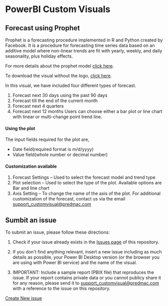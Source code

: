 # PowerBI Custom Visuals
## Forecast using Prophet
Prophet is a forecasting procedure implemented in R and Python created by Facebook. It is a procedure for forecasting time series data based on an additive model where non-linear trends are fit with yearly, weekly, and daily seasonality, plus holiday effects.

For more details about the prophet model [click here](https://facebook.github.io/prophet/docs/quick_start.html#r-api).

To download the visual without the logo, [click here](https://predmac.com/power-bi-custom-visual/).

In this visual, we have included four different types of forecast.

1. Forecast next 30 days using the past 90 days
2. Forecast till the end of the current month
3. Forecast next 4 quarters
4. Forecast next 12 months
Users can choose either a bar plot or line chart with linear or multi-change point trend line.
#### Using the plot
The input fields required for the plot are,

- Date field(required format is m/d/yyyy)
- Value field(whole number or decimal number)
#### Customization available

1. Forecast Settings – Used to select the forecast model and trend type
2. Plot selection – Used to select the type of the plot. Available options are Bar and line chart
3. Axis Setting – To change the name of the axis of the plot.
For additional customization of the forecast, contact us via the email support_customvisual@predmac.com
## Sumbit an issue

To submit an issue, please follow these directions:

1. Check if your issue already exists in the [Issues page](https://github.com/predmactechnologies/Support_PowerBI_CustomVisual/issues) of this repository.

2. If you don't find anything relevant, insert a new issue including as much details as possible, your Power BI Desktop version (or the browser you are using with Power BI service) and the name of the visual.

3. IMPORTANT: Include a sample report (PBIX file) that reproduces the issue. If your report contains private data or you cannot publicy share it for any reason, please send it to support_customvisual@predmac.com with a reference to the issue on this repository.

[Create New issue](https://github.com/predmactechnologies/PowerBI_CustomVisual/issues)
